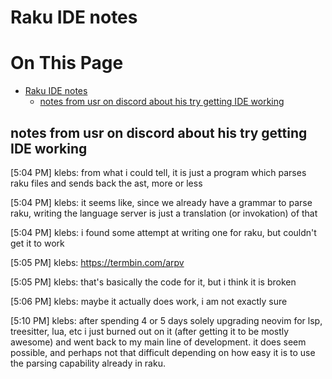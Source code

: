 # Raku IDE notes
# On This Page

- [Raku IDE notes](#raku-ide-notes)
    - [notes from usr on discord about his try getting IDE working](#notes-from-usr-on-discord-about-his-try-getting-ide-working)

## notes from usr on discord about his try getting IDE working

[5:04 PM] klebs: from what i could tell, it is just a program which parses raku files and sends back the ast, more or less

[5:04 PM] klebs: it seems like, since we already have a grammar to parse raku, writing the language server is just a translation (or invokation) of that 

[5:04 PM] klebs: i found some attempt at writing one for raku, but couldn't get it to work

[5:05 PM] klebs: https://termbin.com/arpv

[5:05 PM] klebs: that's basically the code for it, but i think it is broken

[5:06 PM] klebs: maybe it actually does work, i am not exactly sure

[5:10 PM] klebs: after spending 4 or 5 days solely upgrading neovim for lsp, treesitter, lua, etc i just burned out on it (after getting it to be mostly awesome) and went back to my main line of development.  it does seem possible, and perhaps not that difficult depending on how easy it is to use the parsing capability already in raku.


